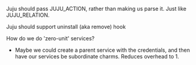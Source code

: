 Juju should pass JUJU_ACTION, rather than making us parse it.  Just like JUJU_RELATION.

Juju should support uninstall (aka remove) hook

How do we do 'zero-unit' services?
* Maybe we could create a parent service with the credentials, and then have our services be subordinate charms.  Reduces overhead to 1.